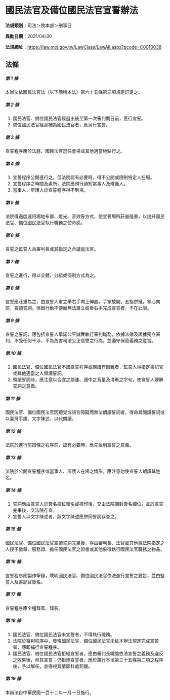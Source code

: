 # 國民法官及備位國民法官宣誓辦法

**法規類別**：司法＞院本部＞刑事目

**異動日期**：2021/04/30  

**法規網址**：https://law.moj.gov.tw/LawClass/LawAll.aspx?pcode=C0010038





## 法條
##### 第 1 條
本辦法依國民法官法（以下簡稱本法）第六十五條第三項規定訂定之。

##### 第 2 條
1. 國民法官、備位國民法官經選出後至第一次審判期日前，應行宣誓。
1. 備位國民法官經遞補為國民法官者，應另行宣誓。

##### 第 3 條
宣誓程序應於法庭、國民法官選任會場或其他適當地點行之。

##### 第 4 條
1. 宣誓程序公開進行之。但法院認有必要時，得不公開或限制特定人在場。
1. 宣誓程序之時間及處所，法院應預行通知當事人及辯護人。
1. 當事人、辯護人於宣誓程序得不到場。

##### 第 5 條
法院得適度運用場地布置、燈光、音效等方式，使宣誓場所莊嚴隆重，以提升國民法官、備位國民法官執行職務之使命感。

##### 第 6 條
宣誓之監誓人為審判長或其指定之合議庭法官。

##### 第 7 條
宣誓之進行，得以全體、分組或個別方式為之。

##### 第 8 條
宣誓應莊重為之，由宣誓人肅立舉右手向上伸直，手掌放開，五指併攏，掌心向前，宣讀誓詞。但因行動不便而無法肅立或舉右手完成宣誓者，不在此限。

##### 第 9 條
宣誓之誓詞，應包括宣誓人承諾公平誠實執行審判職務，依據法律及證據獨立審判，不受任何干涉，不為危害司法公正信譽之行為，並遵守保密義務之意旨。

##### 第 10 條
1. 國民法官、備位國民法官不諳宣誓程序或閱讀有困難者，監誓人得指定書記官或其他適當之人領讀誓詞。
1. 領讀誓詞時，應注意以合宜之語速、適中之音量及清晰之字句，使宣誓人理解誓詞之意義。

##### 第 11 條
國民法官、備位國民法官因聽覺或語言障礙而無法朗讀誓詞者，得命其閱讀誓詞或以臺灣手語、文字陳述，以代朗讀。

##### 第 12 條
法院於進行前四條之程序前，認有必要時，應先說明宣誓之意義。

##### 第 13 條
法院於公開宣誓程序或當事人、辯護人在場之情形，應注意勿使宣誓人朗讀其姓名。

##### 第 14 條
1. 誓詞應由宣誓人於簽名欄位簽名或捺印後，交由法院彌封簽名欄位，並於宣誓完畢後，交法院存查。
1. 宣誓人以文字陳述者，該文字陳述應併同誓詞存查之。

##### 第 15 條
國民法官、備位國民法官宣讀誓詞完畢後，得由審判長、法官或其他經法院指定之人授予徽章、服務證、擔任國民法官之證書或其他象徵執行國民法官職務之物品。

##### 第 16 條
宣誓程序應製作筆錄，載明國民法官、備位國民法官依法進行宣誓之要旨，並由監誓人及書記官簽名。

##### 第 17 條
宣誓程序應全程錄音、錄影。

##### 第 18 條
1. 國民法官、備位國民法官未宣誓者，不得執行職務。
1. 法院於審判程序中，發現國民法官、備位國民法官未依本辦法規定完成宣誓者，應即補行宣誓程序。
1. 國民法官、備位國民法官拒絕宣誓者，應由審判長曉諭依法宣誓之義務及違反之效果後，命其宣誓；仍拒絕宣誓者，應於踐行本法第三十五條第二項之程序後，予以解任，並得視其情節科處罰鍰。

##### 第 19 條
本辦法自中華民國一百十二年一月一日施行。


